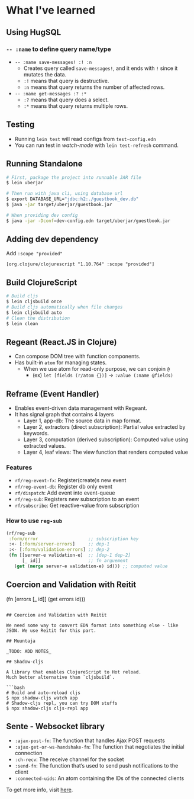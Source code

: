 # What I've learned

## Using HugSQL

### `-- :name` to define query name/type

- `-- :name save-messages! :! :n`
  - Creates query called `save-messages!`, and it ends with `!` since it mutates the data.
  - `:!` means that query is destructive.
  - `:n` means that query returns the number of affected rows.
- `-- :name get-messages :? :*`
  - `:?` means that query does a select.
  - `:*` means that query returns multiple rows.

## Testing

- Running `lein test` will read configs from `test-config.edn`
- You can run test in _watch-mode_ with `lein test-refresh` command.

## Running Standalone

```bash
# First, package the project into runnable JAR file
$ lein uberjar

# Then run with java cli, using database url
$ export DATABASE_URL="jdbc:h2:./guestbook_dev.db"
$ java -jar target/uberjar/guestbook.jar

# When providing dev config
$ java -jar -Dconf=dev-config.edn target/uberjar/guestbook.jar
```

## Adding dev dependency

Add `:scope "provided"`

```edn
[org.clojure/clojurescript "1.10.764" :scope "provided"]
```

## Build ClojureScript

```bash
# Build cljs
$ lein cljsbuild once
# Build cljs automatically when file changes
$ lein cljsbuild auto
# Clean the distribution
$ lein clean
```

## Regeant (React.JS in Clojure)

- Can compose DOM tree with function components.
- Has built-in `atom` for managing states.
  - When we use atom for read-only purpose, we can conjoin `@`
    - (ex) `let [fields (r/atom {})]` -> `:value (:name @fields)`

## Reframe (Event Handler)

- Enables event-driven data management with Regeant.
- It has signal graph that contains 4 layers
  - Layer 1, app-db: The source data in map format.
  - Layer 2, extractors (direct subscription): Partial value extracted by keywords.
  - Layer 3, computation (derived subscription): Computed value using extracted values.
  - Layer 4, leaf views: The view function that renders computed value

### Features

- `rf/reg-event-fx`: Register(create)s new event
- `rf/reg-event-db`: Register db only event
- `rf/dispatch`: Add event into event-queue
- `rf/reg-sub`: Registers new subscription to an event
- `rf/subscribe`: Get reactive-value from subscription

### How to use `reg-sub`

```clojure
(rf/reg-sub
 :form/error                   ;; subscription key
 :<- [:form/server-errors]     ;; dep-1
 :<- [:form/validation-errors] ;; dep-2
 (fn [[server-e validation-e]  ;; [dep-1 dep-2]
      [_ id]]                  ;; fn arguement
   (get (merge server-e validation-e) id))) ;; computed value
```

## Coercion and Validation with Reitit

(fn [errors [_ id]]
(get errors id)))

````

## Coercion and Validation with Reitit

We need some way to convert EDN format into something else - like JSON. We use Reitit for this part.

## Muuntaja

_TODO: ADD NOTES_

## Shadow-cljs

A library that enables ClojureScript to Hot reload.
Much better alternative than `cljsbuild`.

```bash
# Build and auto-reload cljs
$ npx shadow-cljs watch app
# Shadow-cljs repl, you can try DOM stuffs
$ npx shadow-cljs cljs-repl app
````

## Sente - Websocket library

- `:ajax-post-fn`: The function that handles Ajax POST requests
- `:ajax-get-or-ws-handshake-fn`: The function that negotiates the initial connection
- `:ch-recv`: The receive channel for the socket
- `:send-fn`: The function that’s used to send push notifications to the client
- `:connected-uids`: An atom containing the IDs of the connected clients

To get more info, visit [here](https://github.com/ptaoussanis/sente/wiki).
